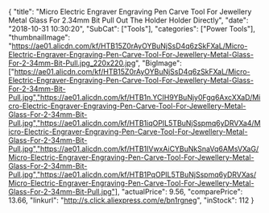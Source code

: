 {
	"title": "Micro Electric Engraver Engraving Pen Carve Tool For Jewellery Metal Glass For 2.34mm Bit Pull Out The Holder Holder Directly",
	"date": "2018-10-31 10:30:20",
	"SubCat": ["Tools"],
	"categories": ["Power Tools"],
	"thumbnailImage": "https://ae01.alicdn.com/kf/HTB15Z0rAyOYBuNjSsD4q6zSkFXaL/Micro-Electric-Engraver-Engraving-Pen-Carve-Tool-For-Jewellery-Metal-Glass-For-2-34mm-Bit-Pull.jpg_220x220.jpg",
	"BigImage": ["https://ae01.alicdn.com/kf/HTB15Z0rAyOYBuNjSsD4q6zSkFXaL/Micro-Electric-Engraver-Engraving-Pen-Carve-Tool-For-Jewellery-Metal-Glass-For-2-34mm-Bit-Pull.jpg","https://ae01.alicdn.com/kf/HTB1n.YCIH9YBuNjy0Fgq6AxcXXaD/Micro-Electric-Engraver-Engraving-Pen-Carve-Tool-For-Jewellery-Metal-Glass-For-2-34mm-Bit-Pull.jpg","https://ae01.alicdn.com/kf/HTB1iqOPIL5TBuNjSspmq6yDRVXa4/Micro-Electric-Engraver-Engraving-Pen-Carve-Tool-For-Jewellery-Metal-Glass-For-2-34mm-Bit-Pull.jpg","https://ae01.alicdn.com/kf/HTB1IVwxAiCYBuNkSnaVq6AMsVXaG/Micro-Electric-Engraver-Engraving-Pen-Carve-Tool-For-Jewellery-Metal-Glass-For-2-34mm-Bit-Pull.jpg","https://ae01.alicdn.com/kf/HTB1PqOPIL5TBuNjSspmq6yDRVXas/Micro-Electric-Engraver-Engraving-Pen-Carve-Tool-For-Jewellery-Metal-Glass-For-2-34mm-Bit-Pull.jpg"],
	"actualPrice": 9.56,
	"comparePrice": 13.66,
	"linkurl": "http://s.click.aliexpress.com/e/bn1rgneg",
	"inStock": 112
}

